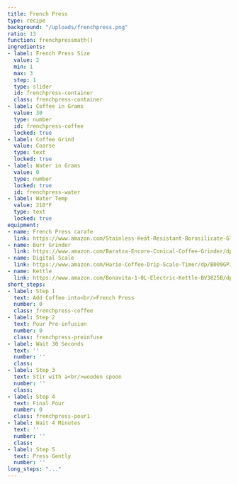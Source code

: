 ```yaml
---
title: French Press
type: recipe
background: "/uploads/frenchpress.png"
ratio: 13
function: frenchpressmath()
ingredients:
- label: French Press Size
  value: 2
  min: 1
  max: 3
  step: 1
  type: slider
  id: frenchpress-container
  class: frenchpress-container
- label: Coffee in Grams
  value: 30
  type: number
  id: frenchpress-coffee
  locked: true
- label: Coffee Grind
  value: Coarse
  type: text
  locked: true
- label: Water in Grams
  value: 0
  type: number
  locked: true
  id: frenchpress-water
- label: Water Temp
  value: 210°F
  type: text
  locked: true
equipment:
- name: French Press carafe
  link: https://www.amazon.com/Stainless-Heat-Resistant-Borosilicate-Glass-2-Package/dp/B00DUHACEE/ref=sr_1_1_sspa?s=home-garden&ie=UTF8&qid=1516333361&sr=1-1-spons&keywords=french+press&psc=1
- name: Burr Grinder
  link: https://www.amazon.com/Baratza-Encore-Conical-Coffee-Grinder/dp/B007F183LK/ref=sr_1_2_sspa?s=home-garden&ie=UTF8&qid=1516333031&sr=1-2-spons&keywords=baratza+burr+grinder&psc=1
- name: Digital Scale
  link: https://www.amazon.com/Hario-Coffee-Drip-Scale-Timer/dp/B009GPJMOU/ref=pd_sim_79_7?_encoding=UTF8&pd_rd_i=B009GPJMOU&pd_rd_r=6EDS0M09SHYCMHZG0VKS&pd_rd_w=ZjxhR&pd_rd_wg=rMMrE&psc=1&refRID=6EDS0M09SHYCMHZG0VKS
- name: Kettle
  link: https://www.amazon.com/Bonavita-1-0L-Electric-Kettle-BV3825B/dp/B005YR0GDA/ref=sr_1_3?s=home-garden&ie=UTF8&qid=1516333092&sr=1-3&keywords=bona+vita+kettle
short_steps:
- label: Step 1
  text: Add Coffee into<br/>French Press
  number: 0
  class: frenchpress-coffee
- label: Step 2
  text: Pour Pre-infusion
  number: 0
  class: frenchpress-preinfuse
- label: Wait 30 Seconds
  text: ''
  number: ''
  class: 
- label: Step 3
  text: Stir with a<br/>wooden spoon
  number: ''
  class: 
- label: Step 4
  text: Final Pour
  number: 0
  class: frenchpress-pour1
- label: Wait 4 Minutes
  text: ''
  number: ''
  class: 
- label: Step 5
  text: Press Gently
  number: ''
long_steps: "..."
---
```



